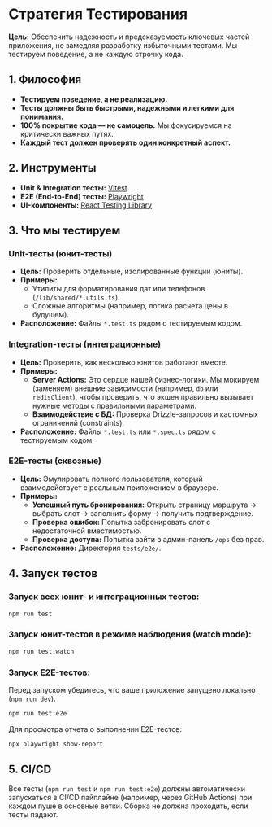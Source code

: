 # Стратегия Тестирования

**Цель:** Обеспечить надежность и предсказуемость ключевых частей приложения, не замедляя разработку избыточными тестами. Мы тестируем поведение, а не каждую строчку кода.

## 1. Философия

- **Тестируем поведение, а не реализацию.**
- **Тесты должны быть быстрыми, надежными и легкими для понимания.**
- **100% покрытие кода — не самоцель.** Мы фокусируемся на критически важных путях.
- **Каждый тест должен проверять один конкретный аспект.**

## 2. Инструменты

- **Unit & Integration тесты:** [Vitest](https://vitest.dev/)
- **E2E (End-to-End) тесты:** [Playwright](https://playwright.dev/)
- **UI-компоненты:** [React Testing Library](https://testing-library.com/docs/react-testing-library/intro/)

## 3. Что мы тестируем

### Unit-тесты (юнит-тесты)
- **Цель:** Проверить отдельные, изолированные функции (юниты).
- **Примеры:**
  - Утилиты для форматирования дат или телефонов (`/lib/shared/*.utils.ts`).
  - Сложные алгоритмы (например, логика расчета цены в будущем).
- **Расположение:** Файлы `*.test.ts` рядом с тестируемым кодом.

### Integration-тесты (интеграционные)
- **Цель:** Проверить, как несколько юнитов работают вместе.
- **Примеры:**
  - **Server Actions:** Это сердце нашей бизнес-логики. Мы мокируем (заменяем) внешние зависимости (например, `db` или `redisClient`), чтобы проверить, что экшен правильно вызывает нужные методы с правильными параметрами.
  - **Взаимодействие с БД:** Проверка Drizzle-запросов и кастомных ограничений (constraints).
- **Расположение:** Файлы `*.test.ts` или `*.spec.ts` рядом с тестируемым кодом.

### E2E-тесты (сквозные)
- **Цель:** Эмулировать полного пользователя, который взаимодействует с реальным приложением в браузере.
- **Примеры:**
  - **Успешный путь бронирования:** Открыть страницу маршрута -> выбрать слот -> заполнить форму -> получить подтверждение.
  - **Проверка ошибок:** Попытка забронировать слот с недостаточной вместимостью.
  - **Проверка доступа:** Попытка зайти в админ-панель `/ops` без прав.
- **Расположение:** Директория `tests/e2e/`.

## 4. Запуск тестов

### Запуск всех юнит- и интеграционных тестов:
```bash
npm run test
```

### Запуск юнит-тестов в режиме наблюдения (watch mode):
```bash
npm run test:watch
```

### Запуск E2E-тестов:
Перед запуском убедитесь, что ваше приложение запущено локально (`npm run dev`).
```bash
npm run test:e2e
```

Для просмотра отчета о выполнении E2E-тестов:
```bash
npx playwright show-report
```

## 5. CI/CD

Все тесты (`npm run test` и `npm run test:e2e`) должны автоматически запускаться в CI/CD пайплайне (например, через GitHub Actions) при каждом пуше в основные ветки. Сборка не должна проходить, если тесты падают.
